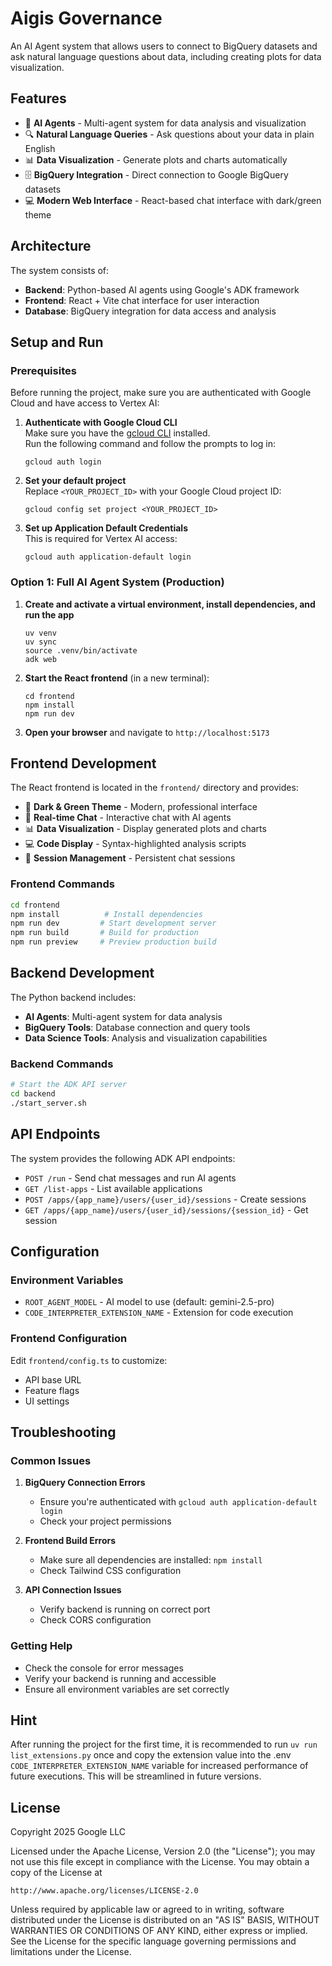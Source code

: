 # Aigis Governance

An AI Agent system that allows users to connect to BigQuery datasets and ask natural language questions about data, including creating plots for data visualization.

## Features

- 🤖 **AI Agents** - Multi-agent system for data analysis and visualization
- 🔍 **Natural Language Queries** - Ask questions about your data in plain English
- 📊 **Data Visualization** - Generate plots and charts automatically
- 🗄️ **BigQuery Integration** - Direct connection to Google BigQuery datasets
- 💻 **Modern Web Interface** - React-based chat interface with dark/green theme

## Architecture

The system consists of:
- **Backend**: Python-based AI agents using Google's ADK framework
- **Frontend**: React + Vite chat interface for user interaction
- **Database**: BigQuery integration for data access and analysis

## Setup and Run

### Prerequisites

Before running the project, make sure you are authenticated with Google Cloud and have access to Vertex AI:

1. **Authenticate with Google Cloud CLI**  
   Make sure you have the [gcloud CLI](https://cloud.google.com/sdk/docs/install) installed.  
   Run the following command and follow the prompts to log in:
   ```
   gcloud auth login
   ```

2. **Set your default project**  
   Replace `<YOUR_PROJECT_ID>` with your Google Cloud project ID:
   ```
   gcloud config set project <YOUR_PROJECT_ID>
   ```

3. **Set up Application Default Credentials**  
   This is required for Vertex AI access:
   ```
   gcloud auth application-default login
   ```

### Option 1: Full AI Agent System (Production)

1. **Create and activate a virtual environment, install dependencies, and run the app**  
   ```
   uv venv
   uv sync
   source .venv/bin/activate
   adk web
   ```

2. **Start the React frontend** (in a new terminal):
   ```
   cd frontend
   npm install
   npm run dev
   ```

3. **Open your browser** and navigate to `http://localhost:5173`



## Frontend Development

The React frontend is located in the `frontend/` directory and provides:

- 🎨 **Dark & Green Theme** - Modern, professional interface
- 💬 **Real-time Chat** - Interactive chat with AI agents
- 📊 **Data Visualization** - Display generated plots and charts
- 💻 **Code Display** - Syntax-highlighted analysis scripts
- 🔄 **Session Management** - Persistent chat sessions

### Frontend Commands

```bash
cd frontend
npm install          # Install dependencies
npm run dev         # Start development server
npm run build       # Build for production
npm run preview     # Preview production build
```

## Backend Development

The Python backend includes:

- **AI Agents**: Multi-agent system for data analysis
- **BigQuery Tools**: Database connection and query tools
- **Data Science Tools**: Analysis and visualization capabilities

### Backend Commands

```bash
# Start the ADK API server
cd backend
./start_server.sh
```

## API Endpoints

The system provides the following ADK API endpoints:

- `POST /run` - Send chat messages and run AI agents
- `GET /list-apps` - List available applications
- `POST /apps/{app_name}/users/{user_id}/sessions` - Create sessions
- `GET /apps/{app_name}/users/{user_id}/sessions/{session_id}` - Get session

## Configuration

### Environment Variables

- `ROOT_AGENT_MODEL` - AI model to use (default: gemini-2.5-pro)
- `CODE_INTERPRETER_EXTENSION_NAME` - Extension for code execution

### Frontend Configuration

Edit `frontend/config.ts` to customize:
- API base URL
- Feature flags
- UI settings

## Troubleshooting

### Common Issues

1. **BigQuery Connection Errors**
   - Ensure you're authenticated with `gcloud auth application-default login`
   - Check your project permissions

2. **Frontend Build Errors**
   - Make sure all dependencies are installed: `npm install`
   - Check Tailwind CSS configuration

3. **API Connection Issues**
   - Verify backend is running on correct port
   - Check CORS configuration

### Getting Help

- Check the console for error messages
- Verify your backend is running and accessible
- Ensure all environment variables are set correctly

## Hint

After running the project for the first time, it is recommended to run `uv run list_extensions.py` once and copy the extension value into the .env `CODE_INTERPRETER_EXTENSION_NAME` variable for increased performance of future executions. This will be streamlined in future versions.

## License

Copyright 2025 Google LLC

Licensed under the Apache License, Version 2.0 (the "License");
you may not use this file except in compliance with the License.
You may obtain a copy of the License at

    http://www.apache.org/licenses/LICENSE-2.0

Unless required by applicable law or agreed to in writing, software
distributed under the License is distributed on an "AS IS" BASIS,
WITHOUT WARRANTIES OR CONDITIONS OF ANY KIND, either express or implied.
See the License for the specific language governing permissions and
limitations under the License. 